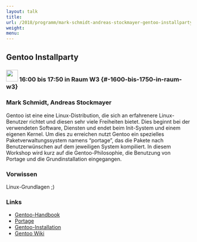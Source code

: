 ```yaml
---
layout: talk
title:
url: /2018/programm/mark-schmidt-andreas-stockmayer-gentoo-installparty/
weight:
menu:
---
```

## Gentoo Installparty

### <img height = "32" src="../../../images/workshop.svg"> 16:00 bis 17:50 in Raum W3 {#-1600-bis-1750-in-raum-w3}

### Mark Schmidt, Andreas Stockmayer

Gentoo ist eine eine Linux-Distribution, die sich an erfahrenere Linux-Benutzer richtet und diesen sehr viele Freiheiten bietet. Dies beginnt bei der verwendeten Software, Diensten und endet beim Init-System und einem eigenen Kernel. Um dies zu erreichen nutzt Gentoo ein spezielles Paketverwaltungssystem namens “portage”, das die Pakete nach Benutzerwünschen auf dem jeweiligen System kompiliert. In diesem Workshop wird kurz auf die Gentoo-Philosophie, die Benutzung von Portage und die Grundinstallation eingegangen.

### Vorwissen

Linux-Grundlagen ;)

### Links

- <a href="https://wiki.gentoo.org/wiki/Handbook:AMD64" target="_blank">Gentoo-Handbook</a>
- <a href="https://wiki.gentoo.org/wiki/Handbook:AMD64/Working/Portage" target="_blank">Portage</a>
- <a href="https://wiki.gentoo.org/wiki/Handbook:AMD64/Installation/About" target="_blank">Gentoo-Installation</a>
- <a href="https://wiki.gentoo.org/wiki/Main_Page" target="_blank">Gentoo Wiki</a>
